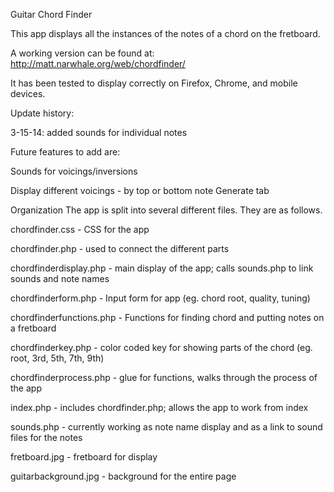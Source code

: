 Guitar Chord Finder

This app displays all the instances of the notes of a chord on the fretboard.

A working version can be found at: http://matt.narwhale.org/web/chordfinder/

It has been tested to display correctly on Firefox, Chrome, and mobile devices.

Update history:

3-15-14: added sounds for individual notes

Future features to add are:

Sounds for voicings/inversions

Display different voicings - by top or bottom note Generate tab

Organization The app is split into several different files. They are as follows.

chordfinder.css - CSS for the app

chordfinder.php - used to connect the different parts

chordfinderdisplay.php - main display of the app; calls sounds.php to link sounds and note names

chordfinderform.php - Input form for app (eg. chord root, quality, tuning)

chordfinderfunctions.php - Functions for finding chord and putting notes on a fretboard

chordfinderkey.php - color coded key for showing parts of the chord (eg. root, 3rd, 5th, 7th, 9th)

chordfinderprocess.php - glue for functions, walks through the process of the app

index.php - includes chordfinder.php; allows the app to work from index

sounds.php - currently working as note name display and as a link to sound files for the notes

fretboard.jpg - fretboard for display

guitarbackground.jpg - background for the entire page